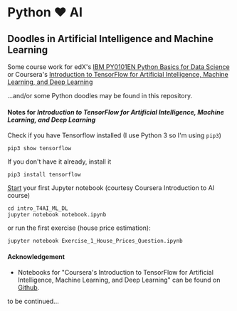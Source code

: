 # Python ❤︎ AI
## Doodles in Artificial Intelligence and Machine Learning

Some course work for edX's [IBM PY0101EN Python Basics for Data Science](https://courses.edx.org/courses/course-v1:IBM+PY0101EN+1T2019/course/) or Coursera's [Introduction to TensorFlow for Artificial Intelligence, Machine Learning, and Deep Learning](https://www.coursera.org/learn/introduction-tensorflow)

...and/or some Python doodles may be found in this repository.


#### Notes for *Introduction to TensorFlow for Artificial Intelligence, Machine Learning, and Deep Learning*

Check if you have Tensorflow installed (I use Python 3 so I'm using ```pip3```)

    pip3 show tensorflow

If you don't have it already, install it

    pip3 install tensorflow

[Start](https://jupyter-notebook.readthedocs.io/en/latest/notebook.html#notebook-user-interface) your first Jupyter notebook (courtesy Coursera Introduction to AI course)

    cd intro_T4AI_ML_DL
    jupyter notebook notebook.ipynb

or run the first exercise (house price estimation):

    jupyter notebook Exercise_1_House_Prices_Question.ipynb


#### Acknowledgement
- Notebooks for "Coursera's Introduction to TensorFlow for Artificial Intelligence, Machine Learning, and Deep Learning" can be found on [Github](https://github.com/lmoroney/dlaicourse).

to be continued...